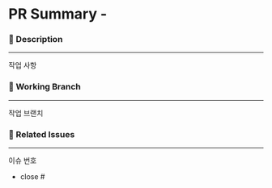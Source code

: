 # PR Summary - <!--{ 작업 내용 }-->
<!-- 어떤 작업에 대한 PR 인지 위 주석에 적어주세요 -->

### 📝 Description

---
<!-- 어떤 작업을 했는지 간단하게 적어주세요 -->
작업 사항

### 🌲 Working Branch

---
<!-- 예시) feature/user -->
작업 브랜치

### 📖 Related Issues

---
<!-- 예시) #1 -->
이슈 번호
- close #

